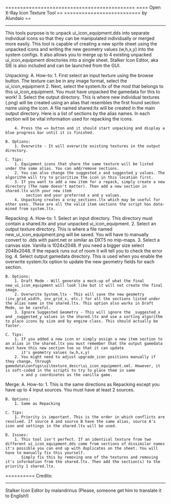 ============================================
==== Open X-Ray Icon Texture Tool         ==
========================== by Alundaio    ==
********************************************

This tools purpose is to unpack ui_icon_equipment.dds into separate individual icons so that they can 
be manipulated individually or merged more easily. This tool is capable of creating a new sprite sheet
using the unpacked icons and writing the new geometry values (w,h,x,y) into the system configs. It also
allows you to merge up to 4 existing unpacked ui_icon_equipment directories into a single sheet.
Stalker Icon Editor, aka SIE is also included and can be launched from the GUI.


Unpacking:
	A. How-to:
		1. First select an input texture using the browse button. The texture can be in any image format, select the ui_icon_equipment
		2. Next, select the system.ltx of the mod that belongs to this ui_icon_equipment. You must have unpacked the gamedata for this to work!
		3. Select the output directory. This is where new individual textures (.png) will be created using an alias that resembles the first found section name using the icon.
		   A file named shared.ltx will be created in the main output directory. Here is a list of sections by the alias names. In each section will be vital information used
		   for repacking the icons. 
			
		4. Press the => button and it should start unpacking and display a blue progress bar until it is finished.
		
	B. Options:
		1. Overwrite - It will overwrite existing textures in the output directory.

	C. Tips:
		1. Equipment icons that share the same texture will be listed under the same alias. You can add/remove sections.
		2. You can also change the suggested_x and suggested_y values. The algorithm will try to prioritize the icon in this location first.
		3. If you want to add a new item for a repack, simply create a new directory (The name doesn't matter). Then add a new section in shared.ltx with your new item 
			 section and your preferred x and y values.	
		4. Unpacking creates a xray_sections.ltx which may be useful for other uses. These are all the valid item sections the script has data-mined from system.ltx.
		
Repacking:
	A. How-to:
		1. Select an input directory. This directory must contain a shared.ltx and your unpacked ui_icon_equipment.
		2. Select an output texture directory. This is where a file named new_ui_icon_equipment.png will be saved. You will have to manually convert to .dds with paint.net or similar as DXT5 no mip-maps.
		3. Select a canvas size. Vanilla is 1024x2048. If you need a bigger size select 2048x2048. If the repack runs out of room it will tell you to check the error log.
		4. Select output gamedata directory. This is used when you enable the overwrite system.ltx option to update the new geometry fields for each section.
	
	B. Options:
		1. Draft Mode - Will generate a mock-up of what the final new_ui_icon_equipment will look like but it will not create the final image.
		2. Overwrite System.ltx - This will save the new geometry (inv_grid_width, inv_grid_x, etc.) for all the sections listed under the alias name in the shared.ltx. This option also works in Draft Mode, so be careful.
		3. Ignore Suggested Geometry - This will ignore the _suggested_x and _suggested_y values in the shared.ltx and use a sorting algorithm to place icons by size and by engine class. This should actually be faster.
		
	C. Tips:
		1. If you added a new icon or simply assign a new item section to an alias in the shared.ltx you must remember that the output gamedata must have this new section too so that it can update
		   it's geometry values (w,h,x,y)
		2. You might need to adjust upgrade_icon positions manually if they change, through gamedata\configs\ui\texture_descr\ui_icon_equipment.xml. However, it is soft-coded in the scripts to try to place them in same 
		   x and y coordinates as the vanilla game.
		
Merge:
	A. How-to:
		1. This is the same directions as Repacking except you have up to 4 input sources. You must have at least 2 sources.
	
	B. Options:
		1. Same as Repacking 
		
	C. Tips:
		1. Priority is important. This is the order in which conflicts are resolved. If source A and source B have the same alias, source A's icon and settings in the shared.ltx will be used.
	
	D. Issues:
		1. This tool isn't perfect. If an identical texture from two different ui_icon_equipment.dds come from sections of dissimilar names it's possible you can end up with duplicates on the sheet. You will have to manually fix this yourself. 
		   Simply fix this by removing one of the textures and removing it's information from the shared.ltx. Then add the section(s) to the priority 1 shared.ltx.
	
==========
  Credits:
**********
Stalker Icon Editor by malandrinus (Please, someone get him to translate it to English!)